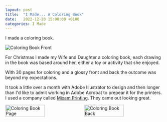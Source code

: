 ```yaml
---
layout: post
title:  "I Made... A Coloring Book"
date:   2022-12-20 15:00:00 +0100
categories: I Made
---
```

I made a coloring book.

![Coloring Book Front](/assets/images/posts/coloring-1.png)

For Christmas I made my Wife and Daughter a coloring book, each drawing in the book
was based around her, either a toy or activity that she enjoyed.

With 30 pages for coloring and a glossy front and back the outcome was beyond my
expectations.

It took a little over a month with Adobe Illustrator to design and then longer than
I'd like to admit working in Adobe Acrobat to prepear it for the printers. I used
a company called [Mixam Printing](https://mixam.co.uk/colouringbook). They came out
looking great.

<div style="display: flex; justify-content: space-between;">
    <img src="/assets/images/posts/coloring-2.png" alt="Coloring Book Page" style="width:50%">
    <img src="/assets/images/posts/coloring-3.png" alt="Coloring Book Back" style="width:50%">
</div>
